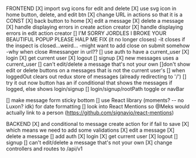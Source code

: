 FRONTEND
[X] import svg icons for edit and delete
[X] use svg icon in home button, delete, and edit btn 
[X] change URL in actions so that it is a CONST
[X] back button to home
[X] edit a message
[X] delete a message
[X] handle displaying errors in create action creator
[X] handle displaying errors in edit action creator
[] I'M SORRY JORDLES I BROKE YOUR BEAUTIFUL POPUP PLEASE HALP ME FIX (it no longer closes)
  -it closes if the inspect is closed...weird...
  -might want to add close on submit somehow
  -why when close #messanger in url??
[] use auth to have a current_user
  [X] login
  [X] get current user
  [X] logout
  [] signup
[X] new messages uses a current_user
[] can't edit/delete a message that's not your own
  []don't show edit or delete buttons on a messages that is not the current user's
[] when loggedOut clears out redux store of messages (already redirecting to '/')
[] try it out now button has an if conditional that shows the messages if logged, else shows login/signup
[] login/signup/rootPath toggle or navBar
 

[] make message form sticky bottom 
[] use React library (moments? -- no Luxon? idk) for date formatting
[] look into React Mentions so @Meks would actually link to a person (https://github.com/signavio/react-mentions)


BACKEND
[X] and conditional to message create action for if fail to save
[X] which means we need to add some validations
[X] edit a message
[X] delete a message
[] add auth
  [X] login
  [X] get current user
  [X] logout
  [] signup
[] can't edit/delete a message that's not your own
[X] change controllers and routes to /api/v1